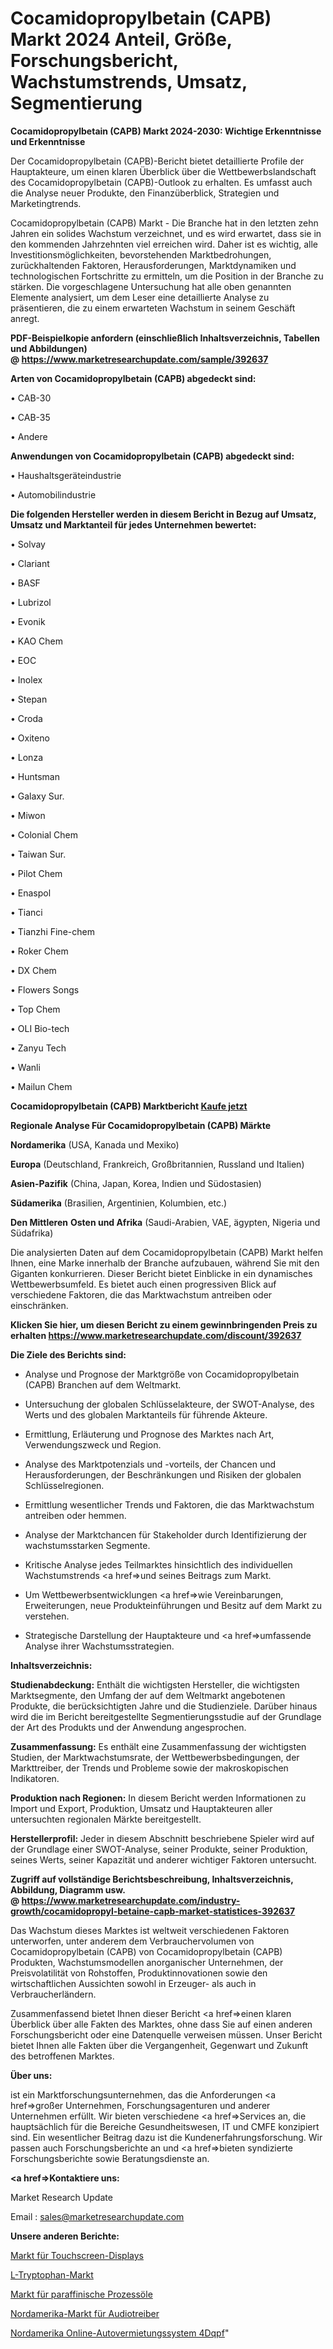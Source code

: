 # Cocamidopropylbetain (CAPB) Markt 2024 Anteil, Größe, Forschungsbericht, Wachstumstrends, Umsatz, Segmentierung

<strong>Cocamidopropylbetain (CAPB) Markt 2024-2030: Wichtige Erkenntnisse und Erkenntnisse</strong>

Der Cocamidopropylbetain (CAPB)-Bericht bietet detaillierte Profile der Hauptakteure, um einen klaren Überblick über die Wettbewerbslandschaft des Cocamidopropylbetain (CAPB)-Outlook zu erhalten. Es umfasst auch die Analyse neuer Produkte, den Finanzüberblick, Strategien und Marketingtrends.

Cocamidopropylbetain (CAPB) Markt - Die Branche hat in den letzten zehn Jahren ein solides Wachstum verzeichnet, und es wird erwartet, dass sie in den kommenden Jahrzehnten viel erreichen wird. Daher ist es wichtig, alle Investitionsmöglichkeiten, bevorstehenden Marktbedrohungen, zurückhaltenden Faktoren, Herausforderungen, Marktdynamiken und technologischen Fortschritte zu ermitteln, um die Position in der Branche zu stärken. Die vorgeschlagene Untersuchung hat alle oben genannten Elemente analysiert, um dem Leser eine detaillierte Analyse zu präsentieren, die zu einem erwarteten Wachstum in seinem Geschäft anregt.

<strong><b>PDF-Beispielkopie anfordern (einschließlich Inhaltsverzeichnis, Tabellen und Abbildungen) @ </b></strong><strong><a href=https://www.marketresearchupdate.com/sample/392637><strong>https://www.marketresearchupdate.com/sample/392637</u></a></strong></strong>

<strong>Arten von Cocamidopropylbetain (CAPB) abgedeckt sind:</strong>

• CAB-30

• CAB-35

• Andere

<strong>Anwendungen von Cocamidopropylbetain (CAPB) abgedeckt sind:</strong>

• Haushaltsgeräteindustrie

• Automobilindustrie

<strong>Die folgenden Hersteller werden in diesem Bericht in Bezug auf Umsatz, Umsatz und Marktanteil für jedes Unternehmen bewertet:</strong>

• Solvay

• Clariant

• BASF

• Lubrizol

• Evonik

• KAO Chem

• EOC

• Inolex

• Stepan

• Croda

• Oxiteno

• Lonza

• Huntsman

• Galaxy Sur.

• Miwon

• Colonial Chem

• Taiwan Sur.

• Pilot Chem

• Enaspol

• Tianci

• Tianzhi Fine-chem

• Roker Chem

• DX Chem

• Flowers Songs

• Top Chem

• OLI Bio-tech

• Zanyu Tech

• Wanli

• Mailun Chem

<strong>Cocamidopropylbetain (CAPB) Marktbericht <a href=https://www.marketresearchupdate.com/buynow/392637>Kaufe jetzt</a></strong>

<strong>Regionale Analyse Für Cocamidopropylbetain (CAPB) Märkte</strong>

<strong>Nordamerika</strong> (USA, Kanada und Mexiko)

<strong>Europa</strong> (Deutschland, Frankreich, Großbritannien, Russland und Italien)

<strong>Asien-Pazifik</strong> (China, Japan, Korea, Indien und Südostasien)

<strong>Südamerika</strong> (Brasilien, Argentinien, Kolumbien, etc.)

<strong>Den Mittleren</strong> <strong>Osten und Afrika</strong> (Saudi-Arabien, VAE, ägypten, Nigeria und Südafrika)

Die analysierten Daten auf dem Cocamidopropylbetain (CAPB) Markt helfen Ihnen, eine Marke innerhalb der Branche aufzubauen, während Sie mit den Giganten konkurrieren. Dieser Bericht bietet Einblicke in ein dynamisches Wettbewerbsumfeld. Es bietet auch einen progressiven Blick auf verschiedene Faktoren, die das Marktwachstum antreiben oder einschränken.

<strong>Klicken Sie hier, um diesen Bericht zu einem gewinnbringenden Preis zu erhalten
</strong><strong><a href=https://www.marketresearchupdate.com/discount/392637>https://www.marketresearchupdate.com/discount/392637</b></u></strong></a>

<strong>Die Ziele des Berichts sind:</strong>

- Analyse und Prognose der Marktgröße von Cocamidopropylbetain (CAPB) Branchen auf dem Weltmarkt.

- Untersuchung der globalen Schlüsselakteure, der SWOT-Analyse, des Werts und des globalen Marktanteils für führende Akteure.

- Ermittlung, Erläuterung und Prognose des Marktes nach Art, Verwendungszweck und Region.

- Analyse des Marktpotenzials und -vorteils, der Chancen und Herausforderungen, der Beschränkungen und Risiken der globalen Schlüsselregionen.

- Ermittlung wesentlicher Trends und Faktoren, die das Marktwachstum antreiben oder hemmen.

- Analyse der Marktchancen für Stakeholder durch Identifizierung der wachstumsstarken Segmente.

- Kritische Analyse jedes Teilmarktes hinsichtlich des individuellen Wachstumstrends <a href=>und</a> seines Beitrags zum Markt.

- Um Wettbewerbsentwicklungen <a href=>wie</a> Vereinbarungen, Erweiterungen, neue Produkteinführungen und Besitz auf dem Markt zu verstehen.

- Strategische Darstellung der Hauptakteure und <a href=>umfas</a>sende Analyse ihrer Wachstumsstrategien.

<strong>Inhaltsverzeichnis:</strong>

<strong>Studienabdeckung:</strong> Enthält die wichtigsten Hersteller, die wichtigsten Marktsegmente, den Umfang der auf dem Weltmarkt angebotenen Produkte, die berücksichtigten Jahre und die Studienziele. Darüber hinaus wird die im Bericht bereitgestellte Segmentierungsstudie auf der Grundlage der Art des Produkts und der Anwendung angesprochen.

<strong>Zusammenfassung:</strong> Es enthält eine Zusammenfassung der wichtigsten Studien, der Marktwachstumsrate, der Wettbewerbsbedingungen, der Markttreiber, der Trends und Probleme sowie der makroskopischen Indikatoren.

<strong>Produktion nach Regionen:</strong> In diesem Bericht werden Informationen zu Import und Export, Produktion, Umsatz und Hauptakteuren aller untersuchten regionalen Märkte bereitgestellt.

<strong>Herstellerprofil:</strong> Jeder in diesem Abschnitt beschriebene Spieler wird auf der Grundlage einer SWOT-Analyse, seiner Produkte, seiner Produktion, seines Werts, seiner Kapazität und anderer wichtiger Faktoren untersucht.

<strong><b>Zugriff auf vollständige Berichtsbeschreibung, Inhaltsverzeichnis, Abbildung, Diagramm usw. @ </b></strong><strong><a href=https://www.marketresearchupdate.com/industry-growth/cocamidopropyl-betaine-capb-market-statistices-392637>https://www.marketresearchupdate.com/industry-growth/cocamidopropyl-betaine-capb-market-statistices-392637</a></strong>

Das Wachstum dieses Marktes ist weltweit verschiedenen Faktoren unterworfen, unter anderem dem Verbrauchervolumen von Cocamidopropylbetain (CAPB) von Cocamidopropylbetain (CAPB) Produkten, Wachstumsmodellen anorganischer Unternehmen, der Preisvolatilität von Rohstoffen, Produktinnovationen sowie den wirtschaftlichen Aussichten sowohl in Erzeuger- als auch in Verbraucherländern.

Zusammenfassend bietet Ihnen dieser Bericht <a href=>einen</a> klaren Überblick über alle Fakten des Marktes, ohne dass Sie auf einen anderen Forschungsbericht oder eine Datenquelle verweisen müssen. Unser Bericht bietet Ihnen alle Fakten über die Vergangenheit, Gegenwart und Zukunft des betroffenen Marktes.

<strong>Über uns:</strong>

 ist ein Marktforschungsunternehmen, das die Anforderungen <a href=>großer</a> Unternehmen, Forschungsagenturen und anderer Unternehmen erfüllt. Wir bieten verschiedene <a href=>Services</a> an, die hauptsächlich für die Bereiche Gesundheitswesen, IT und CMFE konzipiert sind. Ein wesentlicher Beitrag dazu ist die Kundenerfahrungsforschung. Wir passen auch Forschungsberichte an und <a href=>bieten</a> syndizierte Forschungsberichte sowie Beratungsdienste an.

<strong><a href=>Kontaktiere uns:</a></strong>

Market Research Update

Email : sales@marketresearchupdate.com

<strong>Unsere anderen Berichte:</strong>

<a href=https://www.linkedin.com/pulse/touch-screen-display-market-research-uncovered-exploring>Markt für Touchscreen-Displays</a>

<a href=https://www.linkedin.com/pulse/l-tryptophan-market-size-share-outlook-growth-prospects>L-Tryptophan-Markt</a>

<a href=https://www.linkedin.com/pulse/paraffinic-process-oil-market-outlooks-2023-size>Markt für paraffinische Prozessöle</a>

<a href=https://www.linkedin.com/pulse/north-america-audio-drivers-market-2023-global>Nordamerika-Markt für Audiotreiber</a>

<a href=https://www.linkedin.com/pulse/north-america-online-car-rental-system-4dqpf/>Nordamerika Online-Autovermietungssystem 4Dqpf</a>"
